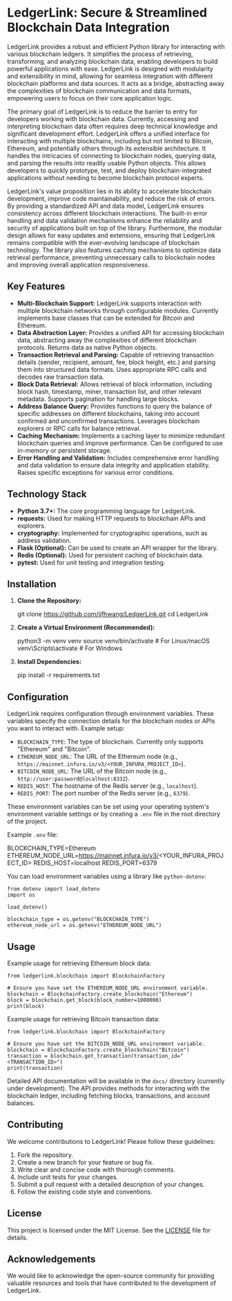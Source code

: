 # LedgerLink: Secure & Streamlined Blockchain Data Integration

LedgerLink provides a robust and efficient Python library for interacting with various blockchain ledgers. It simplifies the process of retrieving, transforming, and analyzing blockchain data, enabling developers to build powerful applications with ease. LedgerLink is designed with modularity and extensibility in mind, allowing for seamless integration with different blockchain platforms and data sources. It acts as a bridge, abstracting away the complexities of blockchain communication and data formats, empowering users to focus on their core application logic.

The primary goal of LedgerLink is to reduce the barrier to entry for developers working with blockchain data. Currently, accessing and interpreting blockchain data often requires deep technical knowledge and significant development effort. LedgerLink offers a unified interface for interacting with multiple blockchains, including but not limited to Bitcoin, Ethereum, and potentially others through its extensible architecture. It handles the intricacies of connecting to blockchain nodes, querying data, and parsing the results into readily usable Python objects. This allows developers to quickly prototype, test, and deploy blockchain-integrated applications without needing to become blockchain protocol experts.

LedgerLink's value proposition lies in its ability to accelerate blockchain development, improve code maintainability, and reduce the risk of errors. By providing a standardized API and data model, LedgerLink ensures consistency across different blockchain interactions. The built-in error handling and data validation mechanisms enhance the reliability and security of applications built on top of the library. Furthermore, the modular design allows for easy updates and extensions, ensuring that LedgerLink remains compatible with the ever-evolving landscape of blockchain technology. The library also features caching mechanisms to optimize data retrieval performance, preventing unnecessary calls to blockchain nodes and improving overall application responsiveness.

## Key Features

*   **Multi-Blockchain Support:** LedgerLink supports interaction with multiple blockchain networks through configurable modules. Currently implements base classes that can be extended for Bitcoin and Ethereum.
*   **Data Abstraction Layer:** Provides a unified API for accessing blockchain data, abstracting away the complexities of different blockchain protocols. Returns data as native Python objects.
*   **Transaction Retrieval and Parsing:** Capable of retrieving transaction details (sender, recipient, amount, fee, block height, etc.) and parsing them into structured data formats. Uses appropriate RPC calls and decodes raw transaction data.
*   **Block Data Retrieval:** Allows retrieval of block information, including block hash, timestamp, miner, transaction list, and other relevant metadata. Supports pagination for handling large blocks.
*   **Address Balance Query:** Provides functions to query the balance of specific addresses on different blockchains, taking into account confirmed and unconfirmed transactions. Leverages blockchain explorers or RPC calls for balance retrieval.
*   **Caching Mechanism:** Implements a caching layer to minimize redundant blockchain queries and improve performance. Can be configured to use in-memory or persistent storage.
*   **Error Handling and Validation:** Includes comprehensive error handling and data validation to ensure data integrity and application stability. Raises specific exceptions for various error conditions.

## Technology Stack

*   **Python 3.7+:** The core programming language for LedgerLink.
*   **requests:** Used for making HTTP requests to blockchain APIs and explorers.
*   **cryptography:** Implemented for cryptographic operations, such as address validation.
*   **Flask (Optional):** Can be used to create an API wrapper for the library.
*   **Redis (Optional):** Used for persistent caching of blockchain data.
*   **pytest:** Used for unit testing and integration testing.

## Installation

1.  **Clone the Repository:**

    git clone https://github.com/jjfhwang/LedgerLink.git
    cd LedgerLink

2.  **Create a Virtual Environment (Recommended):**

    python3 -m venv venv
    source venv/bin/activate  # For Linux/macOS
    venv\Scripts\activate  # For Windows

3.  **Install Dependencies:**

    pip install -r requirements.txt

## Configuration

LedgerLink requires configuration through environment variables. These variables specify the connection details for the blockchain nodes or APIs you want to interact with. Example setup:

*   `BLOCKCHAIN_TYPE`: The type of blockchain. Currently only supports "Ethereum" and "Bitcoin".
*   `ETHEREUM_NODE_URL`: The URL of the Ethereum node (e.g., `https://mainnet.infura.io/v3/<YOUR_INFURA_PROJECT_ID>`).
*   `BITCOIN_NODE_URL`: The URL of the Bitcoin node (e.g., `http://user:password@localhost:8332`).
*   `REDIS_HOST`: The hostname of the Redis server (e.g., `localhost`).
*   `REDIS_PORT`: The port number of the Redis server (e.g., `6379`).

These environment variables can be set using your operating system's environment variable settings or by creating a `.env` file in the root directory of the project.

Example `.env` file:

BLOCKCHAIN_TYPE=Ethereum
ETHEREUM_NODE_URL=https://mainnet.infura.io/v3/<YOUR_INFURA_PROJECT_ID>
REDIS_HOST=localhost
REDIS_PORT=6379

You can load environment variables using a library like `python-dotenv`:

    from dotenv import load_dotenv
    import os

    load_dotenv()

    blockchain_type = os.getenv("BLOCKCHAIN_TYPE")
    ethereum_node_url = os.getenv("ETHEREUM_NODE_URL")

## Usage

Example usage for retrieving Ethereum block data:

    from ledgerlink.blockchain import BlockchainFactory

    # Ensure you have set the ETHEREUM_NODE_URL environment variable.
    blockchain = BlockchainFactory.create_blockchain("Ethereum")
    block = blockchain.get_block(block_number=1000000)
    print(block)

Example usage for retrieving Bitcoin transaction data:

    from ledgerlink.blockchain import BlockchainFactory

    # Ensure you have set the BITCOIN_NODE_URL environment variable.
    blockchain = BlockchainFactory.create_blockchain("Bitcoin")
    transaction = blockchain.get_transaction(transaction_id="<TRANSACTION_ID>")
    print(transaction)

Detailed API documentation will be available in the `docs/` directory (currently under development). The API provides methods for interacting with the blockchain ledger, including fetching blocks, transactions, and account balances.

## Contributing

We welcome contributions to LedgerLink! Please follow these guidelines:

1.  Fork the repository.
2.  Create a new branch for your feature or bug fix.
3.  Write clear and concise code with thorough comments.
4.  Include unit tests for your changes.
5.  Submit a pull request with a detailed description of your changes.
6.  Follow the existing code style and conventions.

## License

This project is licensed under the MIT License. See the [LICENSE](https://github.com/jjfhwang/LedgerLink/blob/main/LICENSE) file for details.

## Acknowledgements

We would like to acknowledge the open-source community for providing valuable resources and tools that have contributed to the development of LedgerLink.